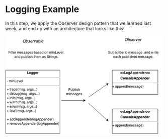 # Logging Example

In this step, we apply the Observer design pattern that we learned last week, and end up with an architecture that looks like this:

![Observer/Observable architecture](LoggerArchitecture-step8.png)
